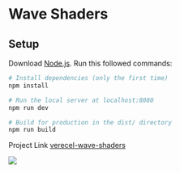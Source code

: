 # Wave Shaders

## Setup
Download [Node.js](https://nodejs.org/en/download/).
Run this followed commands:

``` bash
# Install dependencies (only the first time)
npm install

# Run the local server at localhost:8080
npm run dev

# Build for production in the dist/ directory
npm run build
```

Project Link [verecel-wave-shaders](https://wave-shaders.vercel.app/)

![](https://github.com/mesqme/waterfalls/blob/main/waterfalls.JPG)
